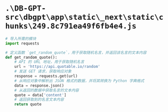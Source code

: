 # `.\DB-GPT-src\dbgpt\app\static\_next\static\chunks\249.8c791ea49f6fb4e4.js`

```py
# 导入所需的模块
import requests

# 定义函数 `get_random_quote`，用于获取随机名言，并返回该名言的文本内容
def get_random_quote():
    # API 的 URL 地址，用于获取随机名言
    url = 'https://api.quotable.io/random'
    # 发送 GET 请求，获取响应对象
    response = requests.get(url)
    # 从响应对象中解析出 JSON 格式的数据，并将其转换为 Python 字典格式
    data = response.json()
    # 从返回的数据中获取名言的文本内容
    quote = data['content']
    # 返回获取到的名言文本内容
    return quote
```